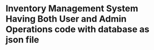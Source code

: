 # Inventory Management System Having Both User and Admin Operations code with database as json file
